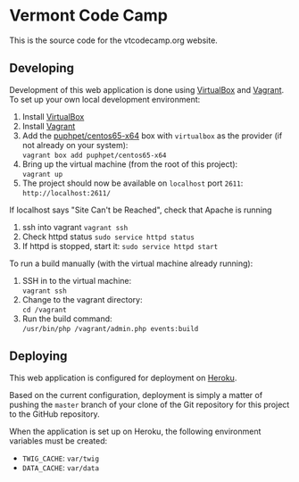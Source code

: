 # Vermont Code Camp

This is the source code for the vtcodecamp.org website.

## Developing

Development of this web application is done using [VirtualBox](https://www.virtualbox.org/) 
and [Vagrant](http://vagrantup.com/). To set up your own local development environment:

1. Install [VirtualBox](https://www.virtualbox.org/)
2. Install [Vagrant](http://vagrantup.com/)
3. Add the [puphpet/centos65-x64](https://app.vagrantup.com/puphpet/boxes/centos65-x64) box with `virtualbox` as the provider (if not already on your system):  
`vagrant box add puphpet/centos65-x64`
4. Bring up the virtual machine (from the root of this project):  
`vagrant up`
5. The project should now be available on `localhost` port `2611`:  
`http://localhost:2611/`

If localhost says "Site Can't be Reached", check that Apache is running
1. ssh into vagrant 
`vagrant ssh`
2. Check httpd status
`sudo service httpd status`
3. If httpd is stopped, start it:
`sudo service httpd start`

To run a build manually (with the virtual machine already running):

1. SSH in to the virtual machine:  
`vagrant ssh`
2. Change to the vagrant directory:  
`cd /vagrant`
3. Run the build command:  
`/usr/bin/php /vagrant/admin.php events:build`

## Deploying

This web application is configured for deployment on [Heroku](https://www.heroku.com/).

Based on the current configuration, deployment is simply a matter of pushing the `master` branch of your clone of the Git repository for this project to the GitHub repository. 

When the application is set up on Heroku, the following environment variables must be created:

* `TWIG_CACHE`: `var/twig`
* `DATA_CACHE`: `var/data`
